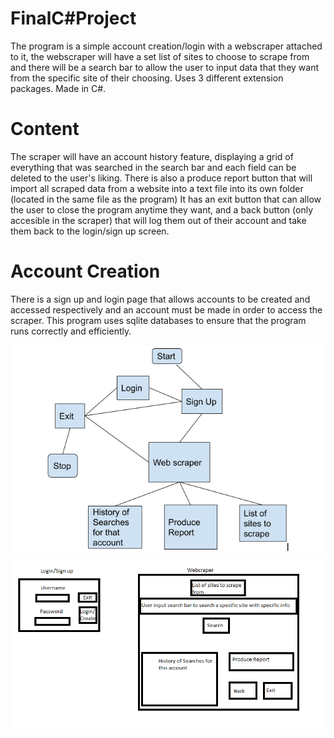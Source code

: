 # FinalC#Project
The program is a simple account creation/login with a webscraper attached to it, the webscraper will have a set list of sites to choose to scrape from and there will be a search bar to allow the user to input data that they want from the specific site of their choosing. Uses 3 different extension packages.
Made in C#.
# Content
The scraper will have an account history feature, displaying a grid of everything that was searched in the search bar and each field can be deleted to the user's liking. There is also a produce report button that will import all scraped data from a website into a text file into its own folder (located in the same file as the program)
It has an exit button that can allow the user to close the program anytime they want, and a back button (only accesible in the scraper) that will log them out of their account and take them back to the login/sign up screen.
# Account Creation
There is a sign up and login page that allows accounts to be created and accessed respectively and
an account must be made in order to access the scraper.
This program uses sqlite databases to ensure that the program runs correctly and efficiently.
                                                                                                             
![Project Flowchart!](https://raw.githubusercontent.com/jwigl631/FinalC-Project/main/FinalProjectFlowchart.PNG)
![Project Mockup!](https://github.com/jwigl631/FinalC-Project/blob/main/FinalProjectMockup.PNG)

